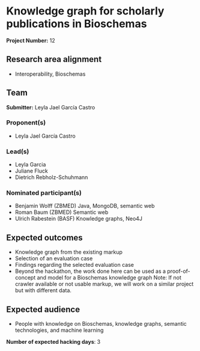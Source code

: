 # Knowledge graph for scholarly publications in Bioschemas

**Project Number:** 12

## Research area alignment

- Interoperability, Bioschemas

## Team

**Submitter:** Leyla Jael García Castro

### Proponent(s)

* Leyla Jael García Castro

### Lead(s)

* Leyla Garcia
* Juliane Fluck
* Dietrich Rebholz-Schuhmann

### Nominated participant(s)

* Benjamin Wolff (ZBMED) Java, MongoDB, semantic web
* Roman Baum (ZBMED) Semantic web
* Ulrich Rabestein (BASF) Knowledge graphs, Neo4J

## Expected outcomes

 * Knowledge graph from the existing markup
 * Selection of an evaluation case
 * Findings regarding the selected evaluation case
 * Beyond the hackathon, the work done here can be used as a proof-of-concept and model for a Bioschemas knowledge graph
 Note: If not crawler available or not usable markup, we will work on a similar project but with different data.

## Expected audience

* People with knowledge on Bioschemas, knowledge graphs, semantic technologies, and machine learning

**Number of expected hacking days**: 3

